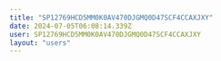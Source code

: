 ```yaml
---
title: "SP12769HCD5MM0K0AV470DJGMQ0D47SCF4CCAXJXY"
date: 2024-07-05T06:08:14.339Z
user: SP12769HCD5MM0K0AV470DJGMQ0D47SCF4CCAXJXY
layout: "users"
---
```

    